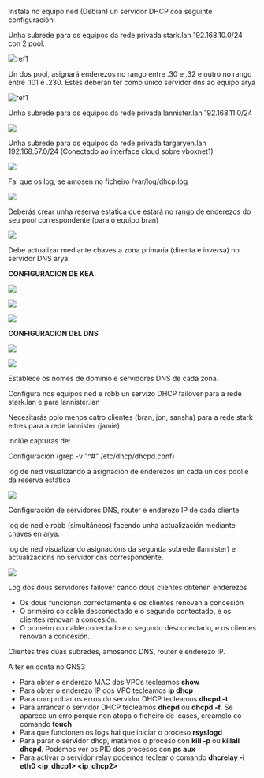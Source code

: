 ﻿Instala no equipo ned (Debian) un servidor DHCP coa seguinte configuración:

Unha subrede para os equipos da rede privada stark.lan 192.168.10.0/24 con 2 pool.

![ref1]

Un dos pool, asignará enderezos no rango entre .30 e .32 e outro no rango entre .101 e .230. Estes deberán ter como único servidor dns ao equipo arya

![ref1]

Unha subrede para os equipos da rede privada lannister.lan 192.168.11.0/24

![](Aspose.Words.378a1f77-0b90-4ef9-868c-73ee505efb99.002.png)

Unha subrede para os equipos da rede privada targaryen.lan 192.168.57.0/24 (Conectado ao interface cloud sobre vboxnet1)

![](Aspose.Words.378a1f77-0b90-4ef9-868c-73ee505efb99.003.png)

Fai que os log, se amosen no ficheiro /var/log/dhcp.log

![](Aspose.Words.378a1f77-0b90-4ef9-868c-73ee505efb99.004.png)

Deberás crear unha reserva estática que estará no rango de enderezos do seu pool correspondente (para o equipo bran)

![](Aspose.Words.378a1f77-0b90-4ef9-868c-73ee505efb99.005.png)

Debe actualizar mediante chaves a zona primaria (directa e inversa) no servidor DNS arya.

**CONFIGURACION DE KEA.**

![](Aspose.Words.378a1f77-0b90-4ef9-868c-73ee505efb99.006.jpeg)

![](Aspose.Words.378a1f77-0b90-4ef9-868c-73ee505efb99.007.jpeg)

![](Aspose.Words.378a1f77-0b90-4ef9-868c-73ee505efb99.008.jpeg)

**CONFIGURACION DEL DNS**

![](Aspose.Words.378a1f77-0b90-4ef9-868c-73ee505efb99.009.jpeg)

![](Aspose.Words.378a1f77-0b90-4ef9-868c-73ee505efb99.010.jpeg)

Establece os nomes de dominio e servidores DNS de cada zona.

Configura nos equipos ned e robb un servizo DHCP failover para a rede stark.lan e para lannister.lan

Necesitarás polo menos catro clientes (bran, jon, sansha) para a rede stark e tres para a rede lannister (jamie).

Inclúe capturas de:

Configuración (grep -v "^#" /etc/dhcp/dhcpd.conf)

log de ned visualizando a asignación de enderezos en cada un dos pool e da reserva estática

![](Aspose.Words.378a1f77-0b90-4ef9-868c-73ee505efb99.011.jpeg)

Configuración de servidores DNS, router e enderezo IP de cada cliente

log de ned e robb (simultáneos) facendo unha actualización mediante chaves en arya.

log de ned visualizando asignacións da segunda subrede (lannister) e actualizacións no servidor dns correspondente.

![](Aspose.Words.378a1f77-0b90-4ef9-868c-73ee505efb99.012.png)

Log dos dous servidores failover cando dous clientes obteñen enderezos

- Os dous funcionan correctamente e os clientes renovan a concesión
- O primeiro co cable desconectado e o segundo contectado, e os clientes renovan a concesión.
- O primeiro co cable conectado e o segundo desconectado, e os clientes renovan a concesión.

Clientes tres dúas subredes, amosando DNS, router e enderezo IP.

A ter en conta no GNS3

- Para obter o enderezo MAC dos VPCs tecleamos **show**
- Para obter o enderezo IP dos VPC tecleamos **ip dhcp**
- Para comprobar os erros do servidor DHCP tecleamos **dhcpd -t**
- Para arrancar o servidor DHCP tecleamos **dhcpd** ou **dhcpd -f**. Se aparece un erro porque non atopa o ficheiro de leases, creamolo co comando **touch**
- Para que funcionen os logs hai que iniciar o proceso **rsyslogd**
- Para parar o servidor dhcp, matamos o proceso con **kill -p <pid>** ou **killall dhcpd**. Podemos ver os PID dos procesos con **ps aux**
- Para activar o servidor relay podemos teclear o comando **dhcrelay -i eth0 <ip\_dhcp1> <ip\_dhcp2>**

[ref1]: Aspose.Words.378a1f77-0b90-4ef9-868c-73ee505efb99.001.png
